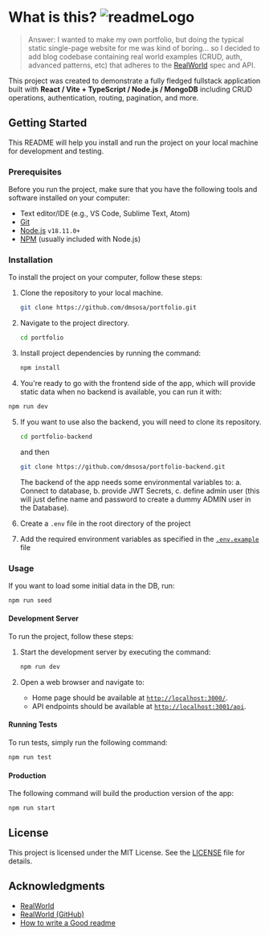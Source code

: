 # What is this? ![readmeLogo](https://github.com/user-attachments/assets/952cd8c9-7c15-41b7-9da0-a83186991296)
> Answer: I wanted to make my own portfolio, but doing the typical static single-page website for me was kind of boring... so I decided to add blog codebase containing real world examples (CRUD, auth, advanced patterns, etc) that adheres to the [RealWorld](https://realworld.io/) spec and API.

This project was created to demonstrate a fully fledged fullstack application built with **React / Vite + TypeScript / Node.js / MongoDB** including CRUD operations, authentication, routing, pagination, and more.


## Getting Started

This README will help you install and run the project on your local machine for development and testing.

### Prerequisites

Before you run the project, make sure that you have the following tools and software installed on your computer:

- Text editor/IDE (e.g., VS Code, Sublime Text, Atom)
- [Git](https://git-scm.com/downloads)
- [Node.js](https://nodejs.org/en/download/) `v18.11.0+`
- [NPM](https://www.npmjs.com/) (usually included with Node.js)

### Installation

To install the project on your computer, follow these steps:

1. Clone the repository to your local machine.

   ```bash
   git clone https://github.com/dmsosa/portfolio.git
   ```

2. Navigate to the project directory.

   ```bash
   cd portfolio
   ```

3. Install project dependencies by running the command:

   ```bash
   npm install
   ```

4. You're ready to go with the frontend side of the app, which will provide static data when no backend is available, you can run it with:

```bash
npm run dev
```
5. If you want to use also the backend, you will need to clone its repository.

   ```bash
   cd portfolio-backend
   ```
   and then
   
   ```bash
   git clone https://github.com/dmsosa/portfolio-backend.git
   ```

   The backend of the app needs some environmental variables to:
   a. Connect to database,
   b. provide JWT Secrets,
   c. define admin user (this will just define name and password to create a dummy ADMIN user in the Database).

6. Create a `.env` file in the root directory of the project
   
7. Add the required environment variables as specified in the [`.env.example`](backend/.env.example) file

### Usage

If you want to load some initial data in the DB, run:
   ```bash
   npm run seed
   ```
#### Development Server

To run the project, follow these steps:

1. Start the development server by executing the command:

   ```bash
   npm run dev
   ```

2. Open a web browser and navigate to:
   - Home page should be available at [`http://localhost:3000/`](http://localhost:3000).
   - API endpoints should be available at [`http://localhost:3001/api`](http://localhost:3001/api).

#### Running Tests

To run tests, simply run the following command:

```bash
npm run test
```

#### Production

The following command will build the production version of the app:

```bash
npm run start
```

## License

This project is licensed under the MIT License. See the [LICENSE](LICENSE) file for details.

## Acknowledgments

- [RealWorld](https://realworld.io/)
- [RealWorld (GitHub)](https://github.com/gothinkster/realworld)
- [How to write a Good readme](https://bulldogjob.com/news/449-how-to-write-a-good-readme-for-your-github-project)
